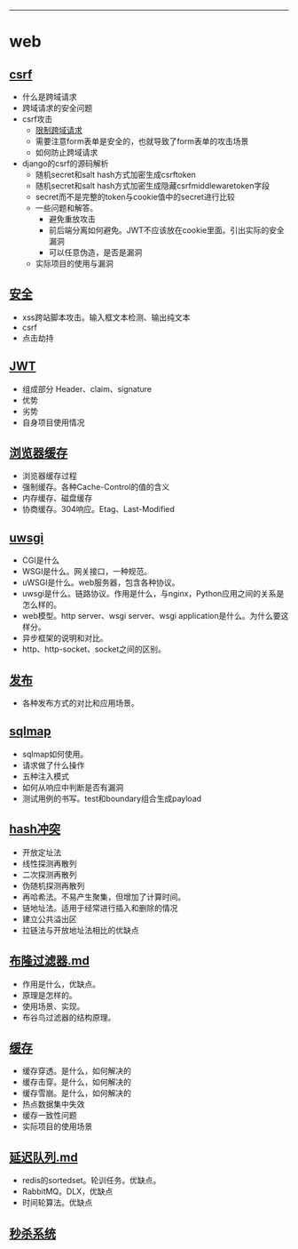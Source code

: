 ---
# web

## [csrf](csrf.md)

- 什么是跨域请求
- 跨域请求的安全问题
- csrf攻击
  - [限制跨域请求](安全.md)
  - 需要注意form表单是安全的，也就导致了form表单的攻击场景
  - 如何防止跨域请求
- django的csrf的源码解析
  - 随机secret和salt hash方式加密生成csrftoken
  - 随机secret和salt hash方式加密生成隐藏csrfmiddlewaretoken字段
  - secret而不是完整的token与cookie值中的secret进行比较
  - 一些问题和解答。
    - 避免重放攻击
    - 前后端分离如何避免。JWT不应该放在cookie里面。引出实际的安全漏洞
    - 可以任意伪造，是否是漏洞
  - 实际项目的使用与漏洞

## [安全](csrf.md)

- xss跨站脚本攻击。输入框文本检测、输出纯文本
- csrf
- 点击劫持

## [JWT](jwt.md)

- 组成部分 Header、claim、signature
- 优势
- 劣势
- 自身项目使用情况

## [浏览器缓存](浏览器缓存.md)
- 浏览器缓存过程
- 强制缓存。各种Cache-Control的值的含义
- 内存缓存、磁盘缓存
- 协商缓存。304响应。Etag、Last-Modified


## [uwsgi](../python/uwsgi.md)[](#bookmark)
- CGI是什么
- WSGI是什么。网关接口，一种规范。
- uWSGI是什么。web服务器，包含各种协议。
- uwsgi是什么。链路协议。作用是什么，与nginx，Python应用之间的关系是怎么样的。
- web模型。http server、wsgi server、wsgi application是什么。为什么要这样分。
- 异步框架的说明和对比。
- http、http-socket、socket之间的区别。

## [发布](发布.md)

- 各种发布方式的对比和应用场景。

## [sqlmap](sqlmap.md)

- sqlmap如何使用。
- 请求做了什么操作
- 五种注入模式
- 如何从响应中判断是否有漏洞
- 测试用例的书写。test和boundary组合生成payload

## [hash冲突](hash冲突.md)
- 开放定址法
 - 线性探测再散列
 - 二次探测再散列
 - 伪随机探测再散列
- 再哈希法。不易产生聚集，但增加了计算时间。
- 链地址法。适用于经常进行插入和删除的情况
- 建立公共溢出区
- 拉链法与开放地址法相比的优缺点

## [布隆过滤器.md](布隆过滤器.md)
- 作用是什么，优缺点。
- 原理是怎样的。
- 使用场景、实现。
- 布谷鸟过滤器的结构原理。

## [缓存](缓存.md)
- 缓存穿透。是什么，如何解决的
- 缓存击穿。是什么，如何解决的
- 缓存雪崩。是什么，如何解决的
- 热点数据集中失效
- 缓存一致性问题
- 实际项目的使用场景


## [延迟队列.md](延迟队列.md)
- redis的sortedset。轮训任务。优缺点。
- RabbitMQ。DLX，优缺点
- 时间轮算法。优缺点

## [秒杀系统](秒杀系统/)
